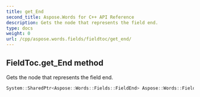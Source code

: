 ```yaml
---
title: get_End
second_title: Aspose.Words for C++ API Reference
description: Gets the node that represents the field end. 
type: docs
weight: 0
url: /cpp/aspose.words.fields/fieldtoc/get_end/
---
```

## FieldToc.get_End method


Gets the node that represents the field end.

```cpp
System::SharedPtr<Aspose::Words::Fields::FieldEnd> Aspose::Words::Fields::FieldToc::get_End() override
```

